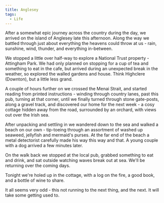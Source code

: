 ```yaml
---
title: Anglesey
tags:
  - Life
---
```




After a somewhat epic journey across the country during the day, we arrived on the island of Anglesey late this afternoon. Along the way we battled through just about everything the heavens could throw at us - rain, sunshine, wind, thunder, and everything in-between.

We stopped a little over half-way to explore a National Trust property - Attingham Park. We had only planned on stopping for a cup of tea and something to eat in the cafe, but arrived during an unexpected break in the weather, so explored the walled gardens and house. Think Highclere (Downton), but a little less grand.

A couple of hours further on we crossed the Menai Strait, and started reading from printed instructions - winding through country lanes, past this pub, turning at that corner, until we finally turned through stone gate-posts, along a gravel track, and discovered our home for the next week - a cosy cottage hidden away from the road, surrounded by an orchard, with views out over the Irish sea.

After unpacking and settling in we wandered down to the sea and walked a beach on our own - tip-toeing through an assortment of washed up seaweed, jellyfish and mermaid's purses. At the far end of the beach a metal detectorist carefully made his way this way and that. A young couple with a dog arrived a few minutes later.

On the walk back we stopped at the local pub, grabbed something to eat and drink, and sat outside watching waves break out at sea. We'll be returning over the coming days.

Tonight we're holed up in the cottage, with a log on the fire, a good book, and a bottle of wine to share.

It all seems very odd - this not running to the next thing, and the next. It will take some getting used to.